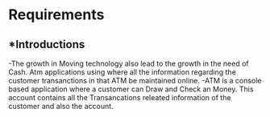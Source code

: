# Requirements 
## *Introductions
-The growth in Moving technology also lead to the growth in the need of Cash. Atm applications using where all the information regarding the customer transanctions in that ATM be maintained online.
-ATM is a console based application where a customer can Draw and Check an Money. This account contains all the Transancations releated information of the customer and also the account.

